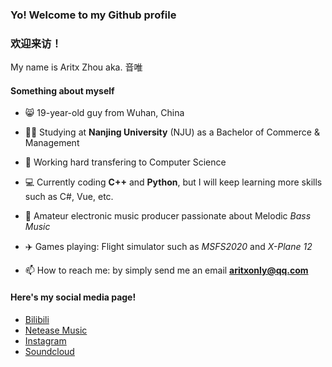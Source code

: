 ### Yo! Welcome to my Github profile

### 欢迎来访！

My name is Aritx Zhou aka. 音唯

#### Something about myself

- 😸 19-year-old guy from Wuhan, China

- 👨‍🎓 Studying at **Nanjing University** (NJU) as a Bachelor of Commerce & Management

- 💪 Working hard transfering to Computer Science

- 💻 Currently coding **C++** and **Python**, but I will keep learning more skills such as C#, Vue, etc.

- 🎹 Amateur electronic music producer passionate about Melodic *Bass Music*

- ✈️ Games playing: Flight simulator such as *MSFS2020* and *X-Plane 12*

- 📫 How to reach me: by simply send me an email **aritxonly@qq.com**

#### Here's my social media page!

- [Bilibili](https://space.bilibili.com/283375530)
- [Netease Music](https://music.163.com/#/artist?id=34279798)
- [Instagram](https://www.instagram.com/aritxonly_music)
- [Soundcloud](https://soundcloud.com/aritx-zhou)


<!--
**AritxOnly/AritxOnly** is a ✨ _special_ ✨ repository because its `README.md` (this file) appears on your GitHub profile.

Here are some ideas to get you started:

- 🔭 I’m currently working on ...
- 🌱 I’m currently learning ...
- 👯 I’m looking to collaborate on ...
- 🤔 I’m looking for help with ...
- 💬 Ask me about ...
- 📫 How to reach me: ...
- 😄 Pronouns: ...
- ⚡ Fun fact: ...
-->
